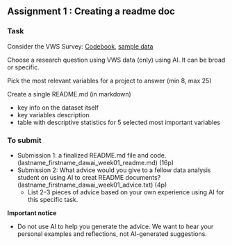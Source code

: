 ## Assignment 1 : Creating a readme doc

### Task
Consider the VWS Survey: [Codebook](data/VWS/codebook.pdf), [sample data](data/WVS_random_subset500.csv)

Choose a research question using VWS data (only) using AI. It can be broad or specific. 

Pick the most relevant variables for a project to answer (min 8, max 25)

Create a single README.md (in markdown)

* key info on the dataset itself
* key variables description
* table with descriptive statistics for 5 selected most important variables

### To submit
* Submission 1: a finalized README.md file and code. (lastname_firstname_dawai_week01_readme.md) (16p)
* Submission 2:
  What advice would you give to a fellow data analysis student on using AI to creat README documents? (lastname_firstname_dawai_week01_advice.txt) (4p)
    * List 2–3 pieces of advice based on your own experience using AI for this specific task.
  
**Important notice**
* Do not use AI to help you generate the advice. We want to hear your personal examples and reflections, not AI-generated suggestions. 


